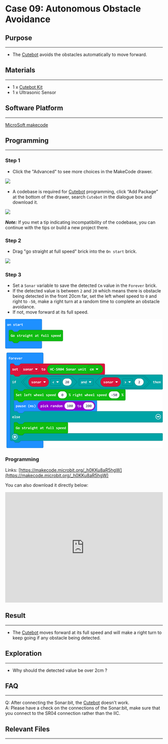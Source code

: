 # Case 09: Autonomous Obstacle Avoidance

## Purpose
---
- The [Cutebot](https://www.elecfreaks.com/micro-bit-smart-cutebot.html) avoids the obstacles automatically to move forward.

## Materials 
---
- 1 x [Cutebot Kit](https://www.elecfreaks.com/micro-bit-smart-cutebot.html)
- 1 x Ultrasonic Sensor

## Software Platform 
---
[MicroSoft makecode](https://makecode.microbit.org/#)

## Programming
---
### Step 1

- Click the "Advanced" to see more choices in the MakeCode drawer.

![](./images/cutebot-pk-1.png)

- A codebase is required for [Cutebot](https://www.elecfreaks.com/micro-bit-smart-cutebot.html) programming, click “Add Package” at the bottom of the drawer, search `Cutebot` in the dialogue box and download it.

![](./images/cutebot-pk-11.png)

***Note:*** If you met a tip indicating incompatibility of the codebase, you can continue with the tips or build a new project there.

### Step 2

- Drag "go straight at full speed" brick into the `On start` brick.

![](./images/case_09_01.png)

### Step 3

- Set a `Sonar` variable to  save the detected `Cm` value in the `Forever` brick.
- If the detected value is between `2` and `20` which means there is obstacle being detected in the front 20cm far, set the left wheel speed to `0` and right to `-50`, make a right turn at a random time to complete an obstacle avoidance.
- If not, move forward at its full speed.

![](./images/case_09_02.png)


### Programming

Links: [https://makecode.microbit.org/_h0KKu8aR5hgW](https://makecode.microbit.org/_h0KKu8aR5hgW)

You can also download it directly below:

<div style="position:relative;height:0;padding-bottom:70%;overflow:hidden;">
<iframe style="position:absolute;top:0;left:0;width:100%;height:100%;" src="https://makecode.microbit.org/#pub:https://makecode.microbit.org/_h0KKu8aR5hgW" frameborder="0" sandbox="allow-popups allow-forms allow-scripts allow-same-origin">
</iframe>
</div>  


## Result
---
- The [Cutebot](https://www.elecfreaks.com/micro-bit-smart-cutebot.html) moves forward at its full speed and will make a right turn to keep going if any obstacle being detected.

## Exploration
---
- Why should the detected value be over 2cm ?

## FAQ
---

Q: After connecting the Sonar:bit, the [Cutebot](https://www.elecfreaks.com/micro-bit-smart-cutebot.html) doesn't work.  
A: Please have a check on the connections of the Sonar:bit, make sure that you connect to the SR04 connection rather than the IIC. 

## Relevant Files
---
